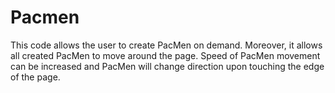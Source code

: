 # Pacmen

This code allows the user to create PacMen on demand. Moreover, it allows all created PacMen to move around the page. Speed of PacMen movement can be increased and PacMen will change direction upon touching the edge of the page.
 
